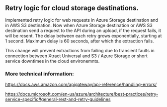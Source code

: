 ## Retry logic for cloud storage destinations.

Implemented retry logic for web requests in Azure Storage destination and in AWS S3 destination. Now when Azure Storage destination or AWS S3 destination send a request to the API during an upload, if the request fails, it will be resent. The delay between each retry grows exponentially, starting at 1 second. Maximum delay is 60 seconds, after which the extraction fails.

This change will prevent extractions from failing due to transient faults in connection between Xtract Universal and S3 / Azure Storage or short service downtimes in the cloud environemnts.

### More technical information:

https://docs.aws.amazon.com/apigateway/api-reference/handling-errors/

https://docs.microsoft.com/en-us/azure/architecture/best-practices/retry-service-specific#general-rest-and-retry-guidelines
